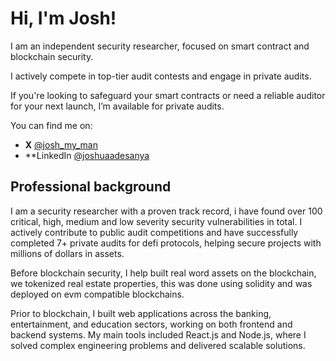 # Hi, I'm Josh!

I am an independent security researcher, focused on smart contract and blockchain security. 

I actively compete in top-tier audit contests and engage in private audits.

If you're looking to safeguard your smart contracts or need a reliable auditor for your next launch, I’m available for private audits.

You can find me on:
- **X** [@josh_my_man](https://x.com/josh_my_man)
- **LinkedIn [@joshuaadesanya](https://www.linkedin.com/in/joshuaadesanya/)

## Professional background

I am a security researcher with a proven track record,  i have found over 100 critical, high, medium and low severity security vulnerabilities in total. I actively contribute to public audit competitions and have successfully completed 7+ private audits for defi protocols, helping secure projects with millions of dollars in assets.

Before blockchain security, I help built real word assets on the blockchain, we tokenized real estate properties, this was done using solidity and was deployed on evm compatible blockchains.

Prior to blockchain, I built web applications across the banking, entertainment, and education sectors, working on both frontend and backend systems. My main tools included React.js and Node.js, where I solved complex engineering problems and delivered scalable solutions.


